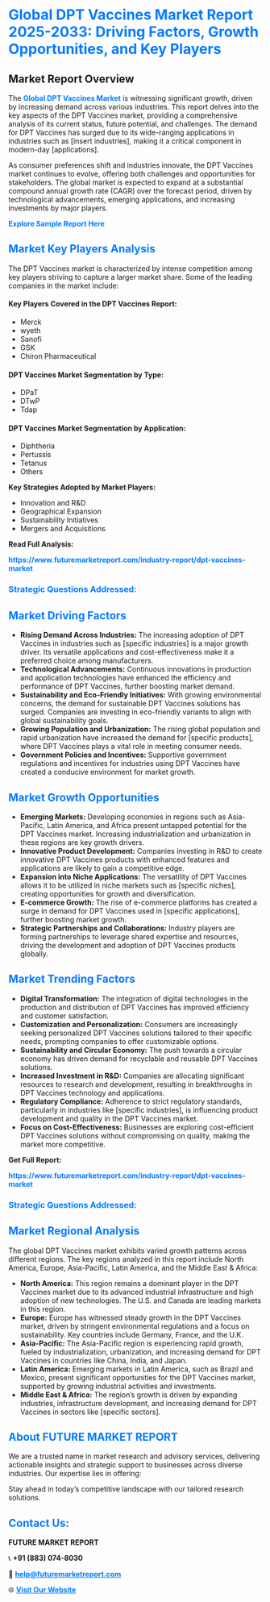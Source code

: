 <h1 style="color: #007BFF;">Global DPT Vaccines Market Report 2025-2033: Driving Factors, Growth Opportunities, and Key Players</h1>

<section id="overview">
<h2>Market Report Overview</h2>
<p>The <a href="https://www.futuremarketreport.com/industry-report/dpt-vaccines-market" style="color: #007BFF; text-decoration: none;"><strong>Global DPT Vaccines Market</strong></a> is witnessing significant growth, driven by increasing demand across various industries. This report delves into the key aspects of the DPT Vaccines market, providing a comprehensive analysis of its current status, future potential, and challenges. The demand for DPT Vaccines has surged due to its wide-ranging applications in industries such as [insert industries], making it a critical component in modern-day [applications].</p>
<p>As consumer preferences shift and industries innovate, the DPT Vaccines market continues to evolve, offering both challenges and opportunities for stakeholders. The global market is expected to expand at a substantial compound annual growth rate (CAGR) over the forecast period, driven by technological advancements, emerging applications, and increasing investments by major players.</p>
</section>

<section id="overview">
<p><a href="https://www.futuremarketreport.com/request-sample/reportId=77032" style="color: #007BFF; text-decoration: none;"><strong>Explore Sample Report Here</strong></a></p>
</section>

<section id="key-players">
<h2 style="color: #007BFF;">Market Key Players Analysis</h2>
<p>The DPT Vaccines market is characterized by intense competition among key players striving to capture a larger market share. Some of the leading companies in the market include:</p>
<h4>Key Players Covered in the DPT Vaccines Report:</h4>
<ul><li>Merck</li><li>wyeth</li><li>Sanofi</li><li>GSK</li><li>Chiron Pharmaceutical</li></ul>
<h4>DPT Vaccines Market Segmentation by Type:</h4>
<ul><li>DPaT</li><li>DTwP</li><li>Tdap</li></ul>

<h4>DPT Vaccines Market Segmentation by Application:</h4>
<ul><li>Diphtheria</li><li>Pertussis</li><li>Tetanus</li><li>Others</li></ul>
<p><strong>Key Strategies Adopted by Market Players:</strong></p>
<ul>
<li>Innovation and R&D</li>
<li>Geographical Expansion</li>
<li>Sustainability Initiatives</li>
<li>Mergers and Acquisitions</li>
</ul>
</section>

<section>
<p><strong>Read Full Analysis: </strong></p><a href="https://www.futuremarketreport.com/industry-report/dpt-vaccines-market" style="color: #007BFF; text-decoration: none;"><strong>https://www.futuremarketreport.com/industry-report/dpt-vaccines-market</strong></a>
<h3 style="color: #007BFF;">Strategic Questions Addressed:</h3>
</section>

<section id="driving-factors">
<h2 style="color: #007BFF;">Market Driving Factors</h2>
<ul>
<li><strong>Rising Demand Across Industries:</strong> The increasing adoption of DPT Vaccines in industries such as [specific industries] is a major growth driver. Its versatile applications and cost-effectiveness make it a preferred choice among manufacturers.</li>
<li><strong>Technological Advancements:</strong> Continuous innovations in production and application technologies have enhanced the efficiency and performance of DPT Vaccines, further boosting market demand.</li>
<li><strong>Sustainability and Eco-Friendly Initiatives:</strong> With growing environmental concerns, the demand for sustainable DPT Vaccines solutions has surged. Companies are investing in eco-friendly variants to align with global sustainability goals.</li>
<li><strong>Growing Population and Urbanization:</strong> The rising global population and rapid urbanization have increased the demand for [specific products], where DPT Vaccines plays a vital role in meeting consumer needs.</li>
<li><strong>Government Policies and Incentives:</strong> Supportive government regulations and incentives for industries using DPT Vaccines have created a conducive environment for market growth.</li>
</ul>
</section>

<section id="growth-opportunities">
<h2 style="color: #007BFF;">Market Growth Opportunities</h2>
<ul>
<li><strong>Emerging Markets:</strong> Developing economies in regions such as Asia-Pacific, Latin America, and Africa present untapped potential for the DPT Vaccines market. Increasing industrialization and urbanization in these regions are key growth drivers.</li>
<li><strong>Innovative Product Development:</strong> Companies investing in R&D to create innovative DPT Vaccines products with enhanced features and applications are likely to gain a competitive edge.</li>
<li><strong>Expansion into Niche Applications:</strong> The versatility of DPT Vaccines allows it to be utilized in niche markets such as [specific niches], creating opportunities for growth and diversification.</li>
<li><strong>E-commerce Growth:</strong> The rise of e-commerce platforms has created a surge in demand for DPT Vaccines used in [specific applications], further boosting market growth.</li>
<li><strong>Strategic Partnerships and Collaborations:</strong> Industry players are forming partnerships to leverage shared expertise and resources, driving the development and adoption of DPT Vaccines products globally.</li>
</ul>
</section>

<section id="trending-factors">
<h2 style="color: #007BFF;">Market Trending Factors</h2>
<ul>
<li><strong>Digital Transformation:</strong> The integration of digital technologies in the production and distribution of DPT Vaccines has improved efficiency and customer satisfaction.</li>
<li><strong>Customization and Personalization:</strong> Consumers are increasingly seeking personalized DPT Vaccines solutions tailored to their specific needs, prompting companies to offer customizable options.</li>
<li><strong>Sustainability and Circular Economy:</strong> The push towards a circular economy has driven demand for recyclable and reusable DPT Vaccines solutions.</li>
<li><strong>Increased Investment in R&D:</strong> Companies are allocating significant resources to research and development, resulting in breakthroughs in DPT Vaccines technology and applications.</li>
<li><strong>Regulatory Compliance:</strong> Adherence to strict regulatory standards, particularly in industries like [specific industries], is influencing product development and quality in the DPT Vaccines market.</li>
<li><strong>Focus on Cost-Effectiveness:</strong> Businesses are exploring cost-efficient DPT Vaccines solutions without compromising on quality, making the market more competitive.</li>
</ul>
</section>

<section>
<p><strong>Get Full Report: </strong></p><a href="https://www.futuremarketreport.com/industry-report/dpt-vaccines-market" style="color: #007BFF; text-decoration: none;"><strong>https://www.futuremarketreport.com/industry-report/dpt-vaccines-market</strong></a>
<h3 style="color: #007BFF;">Strategic Questions Addressed:</h3>
</section>


<section id="regional-analysis">
<h2 style="color: #007BFF;">Market Regional Analysis</h2>
<p>The global DPT Vaccines market exhibits varied growth patterns across different regions. The key regions analyzed in this report include North America, Europe, Asia-Pacific, Latin America, and the Middle East & Africa:</p>
<ul>
<li><strong>North America:</strong> This region remains a dominant player in the DPT Vaccines market due to its advanced industrial infrastructure and high adoption of new technologies. The U.S. and Canada are leading markets in this region.</li>
<li><strong>Europe:</strong> Europe has witnessed steady growth in the DPT Vaccines market, driven by stringent environmental regulations and a focus on sustainability. Key countries include Germany, France, and the U.K.</li>
<li><strong>Asia-Pacific:</strong> The Asia-Pacific region is experiencing rapid growth, fueled by industrialization, urbanization, and increasing demand for DPT Vaccines in countries like China, India, and Japan.</li>
<li><strong>Latin America:</strong> Emerging markets in Latin America, such as Brazil and Mexico, present significant opportunities for the DPT Vaccines market, supported by growing industrial activities and investments.</li>
<li><strong>Middle East & Africa:</strong> The region’s growth is driven by expanding industries, infrastructure development, and increasing demand for DPT Vaccines in sectors like [specific sectors].</li>
</ul>
</section>

<footer>
<h2 style="color: #007BFF;">About FUTURE MARKET REPORT</h2>
<p>We are a trusted name in market research and advisory services, delivering actionable insights and strategic support to businesses across diverse industries. Our expertise lies in offering:</p>

<p>Stay ahead in today’s competitive landscape with our tailored research solutions.</p>

<h2 style="color: #007BFF;">Contact Us:</h2>
<p><strong>FUTURE MARKET REPORT</strong></p>
<p>📞 <strong>+91 (883) 074-8030</strong></p>
<p>📧 <strong><a href="mailto:help@futuremarketreport.com" style="color: #007BFF;">help@futuremarketreport.com</a></strong></p>
<p>🌐 <strong><a href="https://www.futuremarketreport.com/" style="color: #007BFF;">Visit Our Website</a></strong></p>
</footer>